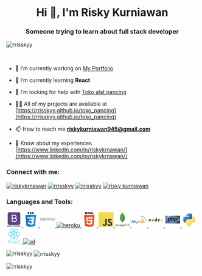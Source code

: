 <h1 align="center">Hi 👋, I'm Risky Kurniawan</h1>
<h3 align="center">Someone trying to learn about full stack developer</h3>

<p align="left"> <img src="https://komarev.com/ghpvc/?username=rrisskyy&label=Profile%20views&color=0e75b6&style=flat" alt="rrisskyy" /> </p>


<p align="left"> <a href="https://twitter.com/" target="blank"><img src="https://img.shields.io/twitter/follow/?logo=twitter&style=for-the-badge" alt="" /></a> </p>

- 🔭 I’m currently working on [My Portfolio](https://github.com/rrisskyy/portfolio)

- 🌱 I’m currently learning **React**

- 🤝 I’m looking for help with [Toko alat pancing](https://github.com/rrisskyy/TOKOPANCING)

- 👨‍💻 All of my projects are available at [https://rrisskyy.github.io/toko_pancing](https://rrisskyy.github.io/toko_pancing)

- 📫 How to reach me **riskykurniawan945@gmail.com**

- 📄 Know about my experiences [https://www.linkedin.com/in/riskykrnawan/](https://www.linkedin.com/in/riskykrnawan/)

<h3 align="left">Connect with me:</h3>
<p align="left">
<a href="https://linkedin.com/in/riskykrnawan" target="blank"><img align="center" src="https://raw.githubusercontent.com/rahuldkjain/github-profile-readme-generator/master/src/images/icons/Social/linked-in-alt.svg" alt="riskykrnawan" height="30" width="40" /></a>
<a href="https://fb.com/rrisskyy" target="blank"><img align="center" src="https://raw.githubusercontent.com/rahuldkjain/github-profile-readme-generator/master/src/images/icons/Social/facebook.svg" alt="rrisskyy" height="30" width="40" /></a>
<a href="https://instagram.com/rrisskyy" target="blank"><img align="center" src="https://raw.githubusercontent.com/rahuldkjain/github-profile-readme-generator/master/src/images/icons/Social/instagram.svg" alt="rrisskyy" height="30" width="40" /></a>
<a href="https://www.youtube.com/c/risky kurniawan" target="blank"><img align="center" src="https://raw.githubusercontent.com/rahuldkjain/github-profile-readme-generator/master/src/images/icons/Social/youtube.svg" alt="risky kurniawan" height="30" width="40" /></a>
</p>

<h3 align="left">Languages and Tools:</h3>
<p align="left"> <a href="https://getbootstrap.com" target="_blank" rel="noreferrer"> <img src="https://raw.githubusercontent.com/devicons/devicon/master/icons/bootstrap/bootstrap-plain-wordmark.svg" alt="bootstrap" width="40" height="40"/> </a> <a href="https://www.w3schools.com/css/" target="_blank" rel="noreferrer"> <img src="https://raw.githubusercontent.com/devicons/devicon/master/icons/css3/css3-original-wordmark.svg" alt="css3" width="40" height="40"/> </a> <a href="https://expressjs.com" target="_blank" rel="noreferrer"> <img src="https://raw.githubusercontent.com/devicons/devicon/master/icons/express/express-original-wordmark.svg" alt="express" width="40" height="40"/> </a> <a href="https://heroku.com" target="_blank" rel="noreferrer"> <img src="https://www.vectorlogo.zone/logos/heroku/heroku-icon.svg" alt="heroku" width="40" height="40"/> </a> <a href="https://www.w3.org/html/" target="_blank" rel="noreferrer"> <img src="https://raw.githubusercontent.com/devicons/devicon/master/icons/html5/html5-original-wordmark.svg" alt="html5" width="40" height="40"/> </a> <a href="https://developer.mozilla.org/en-US/docs/Web/JavaScript" target="_blank" rel="noreferrer"> <img src="https://raw.githubusercontent.com/devicons/devicon/master/icons/javascript/javascript-original.svg" alt="javascript" width="40" height="40"/> </a> <a href="https://www.mongodb.com/" target="_blank" rel="noreferrer"> <img src="https://raw.githubusercontent.com/devicons/devicon/master/icons/mongodb/mongodb-original-wordmark.svg" alt="mongodb" width="40" height="40"/> </a> <a href="https://www.mysql.com/" target="_blank" rel="noreferrer"> <img src="https://raw.githubusercontent.com/devicons/devicon/master/icons/mysql/mysql-original-wordmark.svg" alt="mysql" width="40" height="40"/> </a> <a href="https://nodejs.org" target="_blank" rel="noreferrer"> <img src="https://raw.githubusercontent.com/devicons/devicon/master/icons/nodejs/nodejs-original-wordmark.svg" alt="nodejs" width="40" height="40"/> </a> <a href="https://www.php.net" target="_blank" rel="noreferrer"> <img src="https://raw.githubusercontent.com/devicons/devicon/master/icons/php/php-original.svg" alt="php" width="40" height="40"/> </a> <a href="https://www.python.org" target="_blank" rel="noreferrer"> <img src="https://raw.githubusercontent.com/devicons/devicon/master/icons/python/python-original.svg" alt="python" width="40" height="40"/> </a> <a href="https://reactjs.org/" target="_blank" rel="noreferrer"> <img src="https://raw.githubusercontent.com/devicons/devicon/master/icons/react/react-original-wordmark.svg" alt="react" width="40" height="40"/> </a> <a href="https://www.adobe.com/products/xd.html" target="_blank" rel="noreferrer"> <img src="https://cdn.worldvectorlogo.com/logos/adobe-xd.svg" alt="xd" width="40" height="40"/> </a> </p>

<p><img align="left" src="https://github-readme-stats.vercel.app/api/top-langs?username=rrisskyy&show_icons=true&locale=en&layout=compact" alt="rrisskyy" /></p>

<p>&nbsp;<img align="center" src="https://github-readme-stats.vercel.app/api?username=rrisskyy&show_icons=true&locale=en" alt="rrisskyy" /></p>

<p><img align="center" src="https://github-readme-streak-stats.herokuapp.com/?user=rrisskyy&" alt="rrisskyy" /></p>

